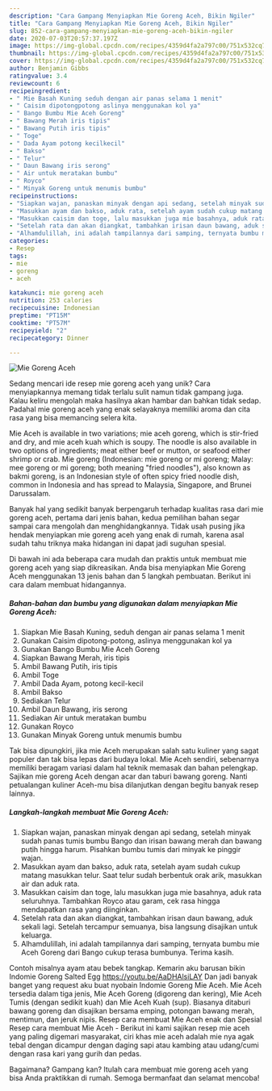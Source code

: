 ```yaml
---
description: "Cara Gampang Menyiapkan Mie Goreng Aceh, Bikin Ngiler"
title: "Cara Gampang Menyiapkan Mie Goreng Aceh, Bikin Ngiler"
slug: 852-cara-gampang-menyiapkan-mie-goreng-aceh-bikin-ngiler
date: 2020-07-03T20:57:37.197Z
image: https://img-global.cpcdn.com/recipes/4359d4fa2a797c00/751x532cq70/mie-goreng-aceh-foto-resep-utama.jpg
thumbnail: https://img-global.cpcdn.com/recipes/4359d4fa2a797c00/751x532cq70/mie-goreng-aceh-foto-resep-utama.jpg
cover: https://img-global.cpcdn.com/recipes/4359d4fa2a797c00/751x532cq70/mie-goreng-aceh-foto-resep-utama.jpg
author: Benjamin Gibbs
ratingvalue: 3.4
reviewcount: 6
recipeingredient:
- " Mie Basah Kuning seduh dengan air panas selama 1 menit"
- " Caisim dipotongpotong aslinya menggunakan kol ya"
- " Bango Bumbu Mie Aceh Goreng"
- " Bawang Merah iris tipis"
- " Bawang Putih iris tipis"
- " Toge"
- " Dada Ayam potong kecilkecil"
- " Bakso"
- " Telur"
- " Daun Bawang iris serong"
- " Air untuk meratakan bumbu"
- " Royco"
- " Minyak Goreng untuk menumis bumbu"
recipeinstructions:
- "Siapkan wajan, panaskan minyak dengan api sedang, setelah minyak sudah panas tumis bumbu Bango dan irisan bawang merah dan bawang putih hingga harum. Pisahkan bumbu tumis dari minyak ke pinggir wajan."
- "Masukkan ayam dan bakso, aduk rata, setelah ayam sudah cukup matang masukkan telur. Saat telur sudah berbentuk orak arik, masukkan air dan aduk rata."
- "Masukkan caisim dan toge, lalu masukkan juga mie basahnya, aduk rata seluruhnya. Tambahkan Royco atau garam, cek rasa hingga mendapatkan rasa yang diinginkan."
- "Setelah rata dan akan diangkat, tambahkan irisan daun bawang, aduk sekali lagi. Setelah tercampur semuanya, bisa langsung disajikan untuk keluarga."
- "Alhamdulillah, ini adalah tampilannya dari samping, ternyata bumbu mie Aceh Goreng dari Bango cukup terasa bumbunya. Terima kasih."
categories:
- Resep
tags:
- mie
- goreng
- aceh

katakunci: mie goreng aceh 
nutrition: 253 calories
recipecuisine: Indonesian
preptime: "PT15M"
cooktime: "PT57M"
recipeyield: "2"
recipecategory: Dinner

---
```



![Mie Goreng Aceh](https://img-global.cpcdn.com/recipes/4359d4fa2a797c00/751x532cq70/mie-goreng-aceh-foto-resep-utama.jpg)

Sedang mencari ide resep mie goreng aceh yang unik? Cara menyiapkannya memang tidak terlalu sulit namun tidak gampang juga. Kalau keliru mengolah maka hasilnya akan hambar dan bahkan tidak sedap. Padahal mie goreng aceh yang enak selayaknya memiliki aroma dan cita rasa yang bisa memancing selera kita.

Mie Aceh is available in two variations; mie aceh goreng, which is stir-fried and dry, and mie aceh kuah which is soupy. The noodle is also available in two options of ingredients; meat either beef or mutton, or seafood either shrimp or crab. Mie goreng (Indonesian: mie goreng or mi goreng; Malay: mee goreng or mi goreng; both meaning &#34;fried noodles&#34;), also known as bakmi goreng, is an Indonesian style of often spicy fried noodle dish, common in Indonesia and has spread to Malaysia, Singapore, and Brunei Darussalam.

Banyak hal yang sedikit banyak berpengaruh terhadap kualitas rasa dari mie goreng aceh, pertama dari jenis bahan, kedua pemilihan bahan segar sampai cara mengolah dan menghidangkannya. Tidak usah pusing jika hendak menyiapkan mie goreng aceh yang enak di rumah, karena asal sudah tahu triknya maka hidangan ini dapat jadi suguhan spesial.


Di bawah ini ada beberapa cara mudah dan praktis untuk membuat mie goreng aceh yang siap dikreasikan. Anda bisa menyiapkan Mie Goreng Aceh menggunakan 13 jenis bahan dan 5 langkah pembuatan. Berikut ini cara dalam membuat hidangannya.

<!--inarticleads1-->

##### Bahan-bahan dan bumbu yang digunakan dalam menyiapkan Mie Goreng Aceh:

1. Siapkan  Mie Basah Kuning, seduh dengan air panas selama 1 menit
1. Gunakan  Caisim dipotong-potong, aslinya menggunakan kol ya
1. Gunakan  Bango Bumbu Mie Aceh Goreng
1. Siapkan  Bawang Merah, iris tipis
1. Ambil  Bawang Putih, iris tipis
1. Ambil  Toge
1. Ambil  Dada Ayam, potong kecil-kecil
1. Ambil  Bakso
1. Sediakan  Telur
1. Ambil  Daun Bawang, iris serong
1. Sediakan  Air untuk meratakan bumbu
1. Gunakan  Royco
1. Gunakan  Minyak Goreng untuk menumis bumbu


Tak bisa dipungkiri, jika mie Aceh merupakan salah satu kuliner yang sagat populer dan tak bisa lepas dari budaya lokal. Mie Aceh sendiri, sebenarnya memiliki beragam variasi dalam hal teknik memasak dan bahan pelengkap. Sajikan mie goreng Aceh dengan acar dan taburi bawang goreng. Nanti petualangan kuliner Aceh-mu bisa dilanjutkan dengan begitu banyak resep lainnya. 

<!--inarticleads2-->

##### Langkah-langkah membuat Mie Goreng Aceh:

1. Siapkan wajan, panaskan minyak dengan api sedang, setelah minyak sudah panas tumis bumbu Bango dan irisan bawang merah dan bawang putih hingga harum. Pisahkan bumbu tumis dari minyak ke pinggir wajan.
1. Masukkan ayam dan bakso, aduk rata, setelah ayam sudah cukup matang masukkan telur. Saat telur sudah berbentuk orak arik, masukkan air dan aduk rata.
1. Masukkan caisim dan toge, lalu masukkan juga mie basahnya, aduk rata seluruhnya. Tambahkan Royco atau garam, cek rasa hingga mendapatkan rasa yang diinginkan.
1. Setelah rata dan akan diangkat, tambahkan irisan daun bawang, aduk sekali lagi. Setelah tercampur semuanya, bisa langsung disajikan untuk keluarga.
1. Alhamdulillah, ini adalah tampilannya dari samping, ternyata bumbu mie Aceh Goreng dari Bango cukup terasa bumbunya. Terima kasih.


Contoh misalnya ayam atau bebek tangkap. Kemarin aku barusan bikin Indomie Goreng Salted Egg https://youtu.be/AaDHAlsiLAY Dan jadi banyak banget yang request aku buat nyobain Indomie Goreng Mie Aceh. Mie Aceh tersedia dalam tiga jenis, Mie Aceh Goreng (digoreng dan kering), Mie Aceh Tumis (dengan sedikit kuah) dan Mie Aceh Kuah (sup). Biasanya ditaburi bawang goreng dan disajikan bersama emping, potongan bawang merah, mentimun, dan jeruk nipis. Resep cara membuat Mie Aceh enak dan Spesial Resep cara membuat Mie Aceh - Berikut ini kami sajikan resep mie aceh yang paling digemari masyarakat, ciri khas mie aceh adalah mie nya agak tebal dengan dicampur dengan daging sapi atau kambing atau udang/cumi dengan rasa kari yang gurih dan pedas. 

Bagaimana? Gampang kan? Itulah cara membuat mie goreng aceh yang bisa Anda praktikkan di rumah. Semoga bermanfaat dan selamat mencoba!
